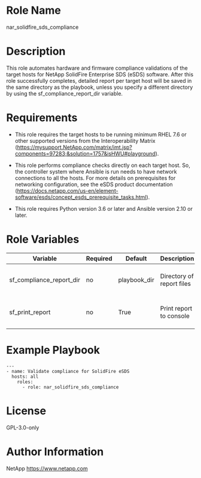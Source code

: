 Role Name
=========
nar_solidfire_sds_compliance


Description
===========
This role automates hardware and firmware compliance validations of the target hosts for NetApp SolidFire Enterprise SDS (eSDS) software. After this role successfully completes, detailed report per target host will be saved in the same directory as the playbook, unless you specify a different directory by using the sf_compliance_report_dir variable.


Requirements
============
* This role requires the target hosts to be running minimum RHEL 7.6 or other supported versions from the Interoperability Matrix (https://mysupport.NetApp.com/matrix/imt.jsp?components=97283;&solution=1757&isHWU#playground).

* This role performs compliance checks directly on each target host. So, the controller system where Ansible is run needs to have network connections to all the hosts. For more details on prerequisites for networking configuration, see the eSDS product documentation (https://docs.netapp.com/us-en/element-software/esds/concept_esds_prerequisite_tasks.html).

* This role requires Python version 3.6 or later  and Ansible version 2.10 or later.


Role Variables
==============
| Variable                 | Required | Default      |Description               | Comments                                  |
|--------------------------|----------|--------------|--------------------------|-------------------------------------------|
| sf_compliance_report_dir | no       | playbook_dir |Directory of report files | Defaults to where the playbook is located |
| sf_print_report          | no       | True         |Print report to console   | In addition to writing to report file     |


Example Playbook
================

```
---
- name: Validate compliance for SolidFire eSDS
  hosts: all
    roles:
      - role: nar_solidfire_sds_compliance
```
License
=======

GPL-3.0-only

Author Information
==================

NetApp
https://www.netapp.com
